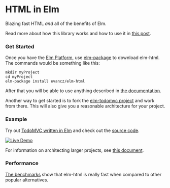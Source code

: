 # HTML in Elm

Blazing fast HTML *and* all of the benefits of Elm.

Read more about how this library works and how to use it in [this post][html].

[html]: http://elm-lang.org/blog/Blazing-Fast-Html.elm

### Get Started

Once you have the [Elm Platform][platform], use [elm-package][package] to download
elm-html. The commands would be something like this:

[platform]: https://github.com/elm-lang/elm-platform#elm-platform
[package]: https://github.com/elm-lang/elm-package#basic-usage

```
mkdir myProject
cd myProject
elm-package install evancz/elm-html
```

After that you will be able to use anything described in [the
documentation][docs].

[docs]: http://package.elm-lang.org/packages/evancz/elm-html/latest/

Another way to get started is to fork the [elm-todomvc project][todomvc] and
work from there. This will also give you a reasonable architecture for your
project.

[todomvc]: https://github.com/evancz/elm-todomvc

### Example

Try out [TodoMVC written in Elm][demo] and check out the [source code][src].

[![Live Demo](https://raw.githubusercontent.com/evancz/elm-html/master/todo.png)][demo]

[demo]: http://evancz.github.io/elm-todomvc/
[src]: https://github.com/evancz/elm-todomvc/

For information on architecting larger projects, see [this
document][architecture].

[architecture]: https://gist.github.com/evancz/2b2ba366cae1887fe621

### Performance

[The benchmarks][bench] show that elm-html is really fast when compared to
other popular alternatives.

[bench]: http://evancz.github.io/todomvc-perf-comparison/

